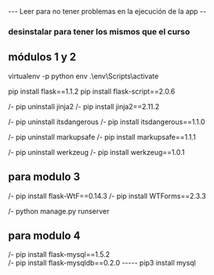 --- Leer para no tener problemas en la ejecución de la app --
### desinstalar para tener los mismos que el curso 

## módulos 1 y 2

virtualenv -p python env
.\env\Scripts\activate

pip install flask==1.1.2
pip install flask-script==2.0.6

/- pip uninstall jinja2
/- pip install jinja2==2.11.2

/- pip uninstall itsdangerous
/- pip install itsdangerous==1.1.0

/- pip uninstall markupsafe
/- pip install markupsafe==1.1.1

/- pip uninstall werkzeug
/- pip install werkzeug==1.0.1

## para modulo 3

/- pip install flask-WtF==0.14.3
/- pip install WTForms==2.3.3

/- python manage.py runserver

## para modulo 4

/- pip install  flask-mysql==1.5.2  
/- pip install  flask-mysqldb==0.2.0
-----   pip3 install mysql